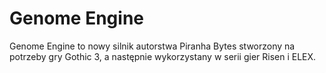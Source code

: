 # Genome Engine

Genome Engine to nowy silnik autorstwa Piranha Bytes stworzony na potrzeby gry Gothic 3, a następnie wykorzystany w serii gier Risen i ELEX.

